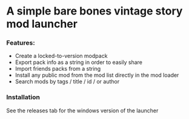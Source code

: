# A simple bare bones vintage story mod launcher
### Features:
- Create a locked-to-version modpack
- Export pack info as a string in order to easily share
- Import friends packs from a string
- Install any public mod from the mod list directly in the mod loader
- Search mods by tags / title / id / or author


### Installation
See the releases tab for the windows version of the launcher